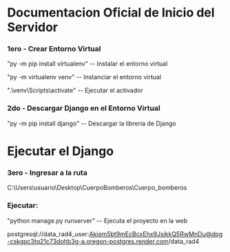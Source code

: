# Documentacion Oficial de Inicio del Servidor

### 1ero - Crear Entorno Virtual 

"py -m pip install virtualenv" -- Instalar el entorno virtual

"py -m virtualenv venv" -- Instanciar el entorno virtual

".\venv\Scripts\activate" -- Ejecutar el activador

### 2do - Descargar Django en el Entorno Virtual

"py -m pip install django" -- Descargar la libreria de Django

# Ejecutar el Django

### 3ero - Ingresar a la ruta

C:\Users\usuario\Desktop\CuerpoBomberos\Cuerpo_bomberos

### Ejecutar:

"python manage.py runserver" -- Ejecuta el proyecto en la web

postgresql://data_rad4_user:Akjqm5bt9mEcBcxEhx9JsikkQ5RwMnDu@dpg-cskgpc3tq21c73dohb3g-a.oregon-postgres.render.com/data_rad4